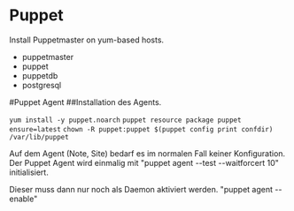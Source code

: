 # Puppet

Install Puppetmaster on yum-based hosts.

- puppetmaster
- puppet
- puppetdb
- postgresql



#Puppet Agent
##Installation des Agents. 

`yum install -y puppet.noarch`
`puppet resource package puppet ensure=latest`
`chown -R puppet:puppet $(puppet config print confdir) /var/lib/puppet`

Auf dem Agent (Note, Site) bedarf es im normalen Fall keiner Konfiguration.
Der Puppet Agent wird einmalig mit "puppet agent --test --waitforcert 10" initialisiert.

Dieser muss dann nur noch als Daemon aktiviert werden. "puppet agent --enable"
